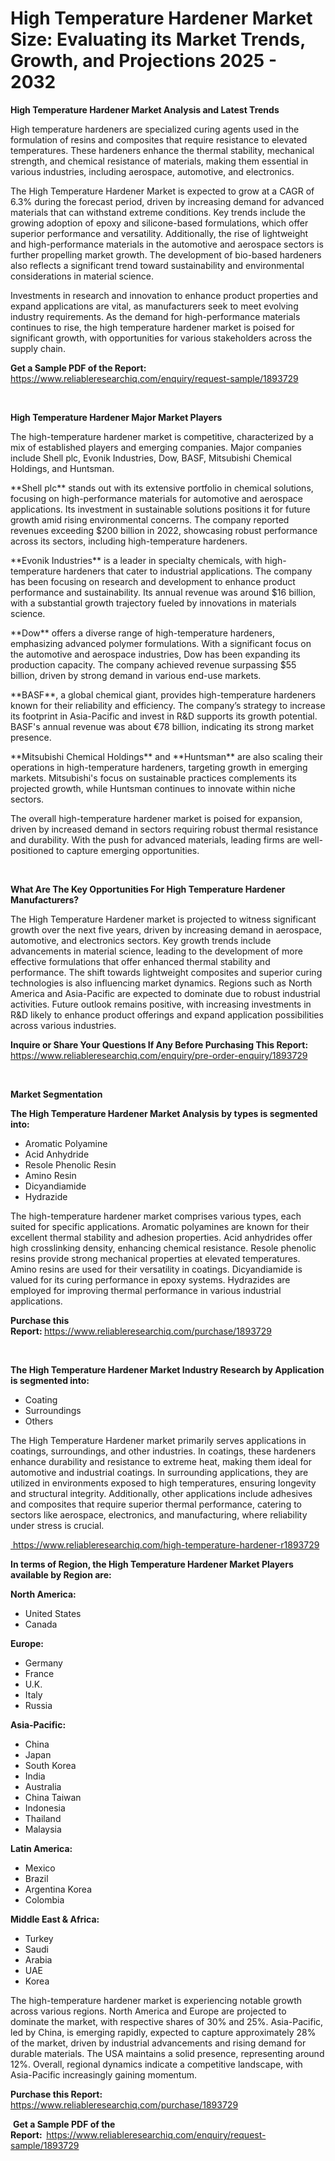 <p><h1>High Temperature Hardener Market Size: Evaluating its Market Trends, Growth, and Projections 2025 - 2032</h1></p><p><strong>High Temperature Hardener Market Analysis and Latest Trends</strong></p>
<p><p>High temperature hardeners are specialized curing agents used in the formulation of resins and composites that require resistance to elevated temperatures. These hardeners enhance the thermal stability, mechanical strength, and chemical resistance of materials, making them essential in various industries, including aerospace, automotive, and electronics.</p><p>The High Temperature Hardener Market is expected to grow at a CAGR of 6.3% during the forecast period, driven by increasing demand for advanced materials that can withstand extreme conditions. Key trends include the growing adoption of epoxy and silicone-based formulations, which offer superior performance and versatility. Additionally, the rise of lightweight and high-performance materials in the automotive and aerospace sectors is further propelling market growth. The development of bio-based hardeners also reflects a significant trend toward sustainability and environmental considerations in material science.</p><p>Investments in research and innovation to enhance product properties and expand applications are vital, as manufacturers seek to meet evolving industry requirements. As the demand for high-performance materials continues to rise, the high temperature hardener market is poised for significant growth, with opportunities for various stakeholders across the supply chain.</p></p>
<p><strong>Get a Sample PDF of the Report:&nbsp;</strong> <a href="https://www.reliableresearchiq.com/enquiry/request-sample/1893729?utm_campaign=1119&utm_medium=2&utm_source=Github&utm_content=ia&utm_term=15042025&utm_id=high-temperature-hardener">https://www.reliableresearchiq.com/enquiry/request-sample/1893729</a></p>
<p>&nbsp;</p>
<p><strong>High Temperature Hardener Major Market Players</strong></p>
<p><p>The high-temperature hardener market is competitive, characterized by a mix of established players and emerging companies. Major companies include Shell plc, Evonik Industries, Dow, BASF, Mitsubishi Chemical Holdings, and Huntsman.</p><p>**Shell plc** stands out with its extensive portfolio in chemical solutions, focusing on high-performance materials for automotive and aerospace applications. Its investment in sustainable solutions positions it for future growth amid rising environmental concerns. The company reported revenues exceeding $200 billion in 2022, showcasing robust performance across its sectors, including high-temperature hardeners.</p><p>**Evonik Industries** is a leader in specialty chemicals, with high-temperature hardeners that cater to industrial applications. The company has been focusing on research and development to enhance product performance and sustainability. Its annual revenue was around $16 billion, with a substantial growth trajectory fueled by innovations in materials science.</p><p>**Dow** offers a diverse range of high-temperature hardeners, emphasizing advanced polymer formulations. With a significant focus on the automotive and aerospace industries, Dow has been expanding its production capacity. The company achieved revenue surpassing $55 billion, driven by strong demand in various end-use markets.</p><p>**BASF**, a global chemical giant, provides high-temperature hardeners known for their reliability and efficiency. The company’s strategy to increase its footprint in Asia-Pacific and invest in R&D supports its growth potential. BASF's annual revenue was about €78 billion, indicating its strong market presence.</p><p>**Mitsubishi Chemical Holdings** and **Huntsman** are also scaling their operations in high-temperature hardeners, targeting growth in emerging markets. Mitsubishi's focus on sustainable practices complements its projected growth, while Huntsman continues to innovate within niche sectors.</p><p>The overall high-temperature hardener market is poised for expansion, driven by increased demand in sectors requiring robust thermal resistance and durability. With the push for advanced materials, leading firms are well-positioned to capture emerging opportunities.</p></p>
<p>&nbsp;</p>
<p><strong>What Are The Key Opportunities For High Temperature Hardener Manufacturers?</strong></p>
<p><p>The High Temperature Hardener market is projected to witness significant growth over the next five years, driven by increasing demand in aerospace, automotive, and electronics sectors. Key growth trends include advancements in material science, leading to the development of more effective formulations that offer enhanced thermal stability and performance. The shift towards lightweight composites and superior curing technologies is also influencing market dynamics. Regions such as North America and Asia-Pacific are expected to dominate due to robust industrial activities. Future outlook remains positive, with increasing investments in R&D likely to enhance product offerings and expand application possibilities across various industries.</p></p>
<p><strong>Inquire or Share Your Questions If Any Before Purchasing This Report:</strong> <a href="https://www.reliableresearchiq.com/enquiry/pre-order-enquiry/1893729?utm_campaign=1119&utm_medium=2&utm_source=Github&utm_content=ia&utm_term=15042025&utm_id=high-temperature-hardener">https://www.reliableresearchiq.com/enquiry/pre-order-enquiry/1893729</a></p>
<p>&nbsp;</p>
<p><strong>Market Segmentation</strong></p>
<p><strong>The High Temperature Hardener Market Analysis by types is segmented into:</strong></p>
<p><ul><li>Aromatic Polyamine</li><li>Acid Anhydride</li><li>Resole Phenolic Resin</li><li>Amino Resin</li><li>Dicyandiamide</li><li>Hydrazide</li></ul></p>
<p><p>The high-temperature hardener market comprises various types, each suited for specific applications. Aromatic polyamines are known for their excellent thermal stability and adhesion properties. Acid anhydrides offer high crosslinking density, enhancing chemical resistance. Resole phenolic resins provide strong mechanical properties at elevated temperatures. Amino resins are used for their versatility in coatings. Dicyandiamide is valued for its curing performance in epoxy systems. Hydrazides are employed for improving thermal performance in various industrial applications.</p></p>
<p><strong>Purchase this Report:&nbsp;</strong><a href="https://www.reliableresearchiq.com/purchase/1893729?utm_campaign=1119&utm_medium=2&utm_source=Github&utm_content=ia&utm_term=15042025&utm_id=high-temperature-hardener">https://www.reliableresearchiq.com/purchase/1893729</a></p>
<p>&nbsp;</p>
<p><strong>The High Temperature Hardener Market Industry Research by Application is segmented into:</strong></p>
<p><ul><li>Coating</li><li>Surroundings</li><li>Others</li></ul></p>
<p><p>The High Temperature Hardener market primarily serves applications in coatings, surroundings, and other industries. In coatings, these hardeners enhance durability and resistance to extreme heat, making them ideal for automotive and industrial coatings. In surrounding applications, they are utilized in environments exposed to high temperatures, ensuring longevity and structural integrity. Additionally, other applications include adhesives and composites that require superior thermal performance, catering to sectors like aerospace, electronics, and manufacturing, where reliability under stress is crucial.</p></p>
<p><a href="https://www.reliableresearchiq.com/high-temperature-hardener-r1893729?utm_campaign=1119&utm_medium=2&utm_source=Github&utm_content=ia&utm_term=15042025&utm_id=high-temperature-hardener">&nbsp;https://www.reliableresearchiq.com/high-temperature-hardener-r1893729</a></p>
<p><strong>In terms of Region, the High Temperature Hardener Market Players available by Region are:</strong></p>
<p>
    <p> <strong> North America: </strong>
        <ul>
            <li>United States</li>
            <li>Canada</li>
        </ul>
        </p> 
    <p> <strong> Europe: </strong>
        <ul>
            <li>Germany</li>
            <li>France</li>
            <li>U.K.</li>
            <li>Italy</li>
            <li>Russia</li>
        </ul>
        </p> 
    <p> <strong> Asia-Pacific: </strong>
        <ul>
            <li>China</li>
            <li>Japan</li>
            <li>South Korea</li>
            <li>India</li>
            <li>Australia</li>
            <li>China Taiwan</li>
            <li>Indonesia</li>
            <li>Thailand</li>
            <li>Malaysia</li>
        </ul>
        </p> 
    <p> <strong> Latin America: </strong>
        <ul>
            <li>Mexico</li>
            <li>Brazil</li>
            <li>Argentina Korea</li>
            <li>Colombia</li>
        </ul>
        </p> 
    <p> <strong> Middle East & Africa: </strong>
        <ul>
            <li>Turkey</li>
            <li>Saudi</li>
            <li>Arabia</li>
            <li>UAE</li>
            <li>Korea</li>
        </ul>
    </p>
    </p>
<p><p>The high-temperature hardener market is experiencing notable growth across various regions. North America and Europe are projected to dominate the market, with respective shares of 30% and 25%. Asia-Pacific, led by China, is emerging rapidly, expected to capture approximately 28% of the market, driven by industrial advancements and rising demand for durable materials. The USA maintains a solid presence, representing around 12%. Overall, regional dynamics indicate a competitive landscape, with Asia-Pacific increasingly gaining momentum.</p></p>
<p><strong>Purchase this Report: </strong><a href="https://www.reliableresearchiq.com/purchase/1893729?utm_campaign=1119&utm_medium=2&utm_source=Github&utm_content=ia&utm_term=15042025&utm_id=high-temperature-hardener">https://www.reliableresearchiq.com/purchase/1893729</a></p>
<p>&nbsp;<strong>Get a Sample PDF of the Report:&nbsp;&nbsp;</strong><a href="https://www.reliableresearchiq.com/enquiry/request-sample/1893729?utm_campaign=1119&utm_medium=2&utm_source=Github&utm_content=ia&utm_term=15042025&utm_id=high-temperature-hardener">https://www.reliableresearchiq.com/enquiry/request-sample/1893729</a></p>
<p><strong></strong></p>
<p><p></p><p></p><p></p></p>